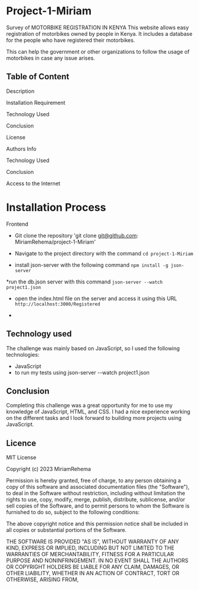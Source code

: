 # Project-1-Miriam
Survey of MOTORBIKE REGISTRATION IN KENYA
This website allows  easy  registration of motorbikes owned by people in Kenya.
It includes a database for the people who have registered their motorbikes.

This can help the government or other organizations to follow the usage of motorbikes  in case any issue arises.

## Table of Content

Description

Installation Requirement

Technology Used

Conclusion

License

Authors Info

Technology Used

Conclusion

Access to the Internet

# Installation Process

Frontend

* Git clone the repository 'git clone git@github.com: MiriamRehema/project-1-Miriam'
* Navigate to the project directory with the command `cd project-1-Miriam`

* install json-server with the following command `npm install -g json-server`

*run the db.json server with this command `json-server --watch project1.json`

* open the index.html file on the server and access it using this URL `http://localhost:3000/Registered`

*
## Technology used
The challenge was mainly based on JavaScript, so I used the following technologies:
- JavaScript
- to run my tests using json-server --watch project1.json

## Conclusion
Completing this challenge was a great opportunity for me to use my knowledge of JavaScript, HTML, and CSS. I had a nice experience working on the different tasks and I look forward to building more projects using JavaScript.



## Licence
MIT License

Copyright (c) 2023 MiriamRehema

Permission is hereby granted, free of charge, to any person obtaining a copy
of this software and associated documentation files (the "Software"), to deal
in the Software without restriction, including without limitation the rights
to use, copy, modify, merge, publish, distribute, sublicense, and/or sell
copies of the Software, and to permit persons to whom the Software is
furnished to do so, subject to the following conditions:

The above copyright notice and this permission notice shall be included in all
copies or substantial portions of the Software.

THE SOFTWARE IS PROVIDED "AS IS", WITHOUT WARRANTY OF ANY KIND, EXPRESS OR
IMPLIED, INCLUDING BUT NOT LIMITED TO THE WARRANTIES OF MERCHANTABILITY,
FITNESS FOR A PARTICULAR PURPOSE AND NONINFRINGEMENT. IN NO EVENT SHALL THE
AUTHORS OR COPYRIGHT HOLDERS BE LIABLE FOR ANY CLAIM, DAMAGES, OR OTHER
LIABILITY, WHETHER IN AN ACTION OF CONTRACT, TORT OR OTHERWISE, ARISING FROM,


